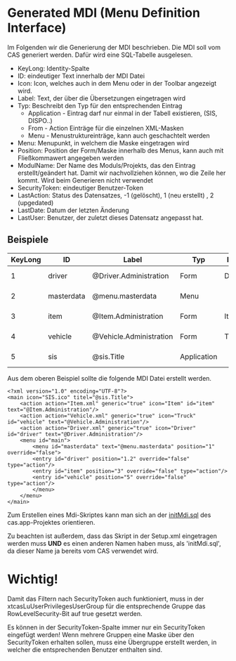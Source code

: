 # Generated MDI (Menu Definition Interface)
Im Folgenden wir die Generierung der MDI beschrieben. Die MDI soll vom CAS generiert werden. Dafür wird eine SQL-Tabelle ausgelesen.

- KeyLong: Identity-Spalte
- ID: eindeutiger Text innerhalb der MDI Datei
- Icon: Icon, welches auch in dem Menu oder in der Toolbar angezeigt wird.
- Label: Text, der über die Übersetzungen eingetragen wird
- Typ: Beschreibt den Typ für den entsprechenden Eintrag
    - Application - Eintrag darf nur einmal in der Tabell existieren, (SIS, DISPO..)
    - From - Action Einträge für die einzelnen XML-Masken
    - Menu - Menustruktureinträge, kann auch geschachtelt werden
- Menu: Menupunkt, in welchem die Maske eingetragen wird
- Position: Position der Form/Maske innerhalb des Menus, kann auch mit Fließkommawert angegeben werden
- ModulName: Der Name des Moduls/Projekts, das den Eintrag erstellt/geändert hat. Damit wir nachvollziehen können, wo die Zeile her kommt. Wird beim Generieren nicht verwendet
- SecurityToken: eindeutiger Benutzer-Token
- LastAction: Status des Datensatzes, -1 (gelöscht), 1 (neu erstellt) , 2 (upgedated)
- LastDate: Datum der letzten Änderung
- LastUser: Benutzer, der zuletzt dieses Datensatz angepasst hat.

## Beispiele

| KeyLong | ID | Label | Typ | Icon | Menu | Position | ModulName | SecurityToken | LastAction | LastDate | LastUser |
|---------|----|----|-----|------|------|----------|---------------|---------------|------------|----------|----------|
| 1 | driver |@Driver.Administration | Form | Driver |MasterData | 1.2|aero.minova.driver | admin | 2 | 21.11.2022 12:23:45 |erlanger |
| 2 | masterdata |@menu.masterdata | Menu| | | 1|aero.minova.cas| admin | 2 | 21.11.2022 12:34:12 |erlanger |
| 3 | item |@Item.Administration | Form | Item |MasterData | 3|aero.minova.item| verwaltung | 2 | 21.11.2022 12:23:45 |erlanger |
| 4 | vehicle |@Vehicle.Administration | Form | Truck |MasterData |5|aero.minova.vehicle| verwaltung | 2 | 21.11.2022 12:23:45 |erlanger |
| 5 | sis |@sis.Title | Application | | | |aero.minova.sis| verwaltung | 2 | 21.11.2022 12:23:45 |erlanger |

Aus dem oberen Beispiel sollte die folgende MDI Datei erstellt werden.


```
<?xml version="1.0" encoding="UTF-8"?>
<main icon="SIS.ico" titel="@sis.Title">
	<action action="Item.xml" generic="true" icon="Item" id="item" text="@Item.Administration"/>
	<action action="Vehicle.xml" generic="true" icon="Truck" id="vehicle" text="@Vehicle.Administration"/>
	<action action="Driver.xml" generic="true" icon="Driver" id="driver" text="@Driver.Administration"/>
	<menu id="main">
	    <menu id="masterdata" text="@menu.masterdata" position="1" override="false">
		<entry id="driver" position="1.2" override="false" type="action"/>
		<entry id="item" position="3" override="false" type="action"/>
		<entry id="vehicle" position="5" override="false" type="action"/>
        </menu>
    </menu>
</main>

```

Zum Erstellen eines Mdi-Skriptes kann man sich an der [initMdi.sql](./../../../app/src/main/app/sql/initMdi.sql) des cas.app-Projektes orientieren.

Zu beachten ist außerdem, dass das Skript in der Setup.xml eingetragen werden muss **UND** es einen anderen Namen haben muss, als 'initMdi.sql', da dieser Name ja bereits vom CAS verwendet wird. 

# Wichtig!

Damit das Filtern nach SecurityToken auch funktioniert, muss in der xtcasLuUserPrivilegesUserGroup für die entsprechende Gruppe das RowLevelSecurity-Bit auf true gesetzt werden.

Es können in der SecurityToken-Spalte immer nur ein SecurityToken eingefügt werden!
Wenn mehrere Gruppen eine Maske über den SecurityToken erhalten sollen, muss eine Übergruppe erstellt werden, in welcher die entsprechenden Benutzer enthalten sind.

